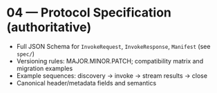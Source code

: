 # 04 — Protocol Specification (authoritative)

- Full JSON Schema for `InvokeRequest`, `InvokeResponse`, `Manifest` (see `spec/`)
- Versioning rules: MAJOR.MINOR.PATCH; compatibility matrix and migration examples
- Example sequences: discovery → invoke → stream results → close
- Canonical header/metadata fields and semantics
